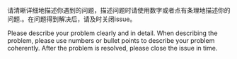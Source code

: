 请清晰详细地描述你遇到的问题，描述问题时请使用数字或者点有条理地描述你的问题.。在问题得到解决后，请及时关闭issue。

Please describe your problem clearly and in detail. When describing the problem, please use numbers or bullet points to describe your problem coherently. After the problem is resolved, please close the issue in time. 

